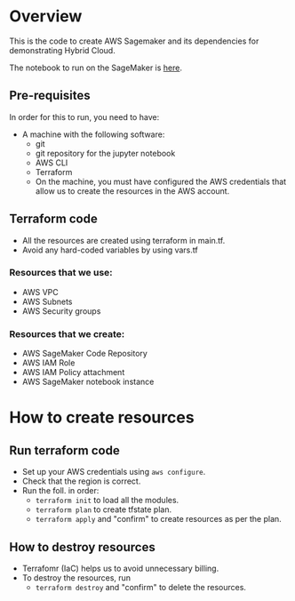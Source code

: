 # Overview

This is the code to create AWS Sagemaker and its dependencies for demonstrating Hybrid Cloud. 

The notebook to run on the SageMaker is [here](https://github.com/MG40/ecs-demo-notebook).

## Pre-requisites

In order for this to run, you need to have:
- A machine with the following software:
  - git
  - git repository for the jupyter notebook
  - AWS CLI
  - Terraform
  - On the machine, you must have configured the AWS credentials that allow us to create the resources in the AWS account.
  
## Terraform code

- All the resources are created using terraform in main.tf.
- Avoid any hard-coded variables by using vars.tf

### Resources that we use:

- AWS VPC
- AWS Subnets
- AWS Security groups

### Resources that we create:

- AWS SageMaker Code Repository
- AWS IAM Role
- AWS IAM Policy attachment
- AWS SageMaker notebook instance

# How to create resources

## Run terraform code

- Set up your AWS credentials using `aws configure`.
- Check that the region is correct.
- Run the foll. in order:
  - `terraform init` to load all the modules.
  - `terraform plan` to create tfstate plan.
  - `terraform apply` and "confirm" to create resources as per the plan.

## How to destroy resources

- Terrafomr (IaC) helps us to avoid unnecessary billing.
- To destroy the resources, run 
  - `terraform destroy` and "confirm" to delete the resources.
